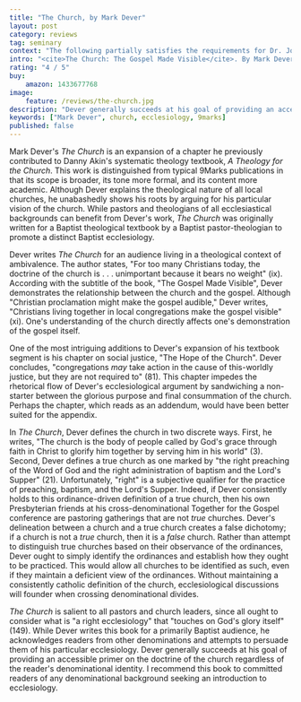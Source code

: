 ```yaml
---
title: "The Church, by Mark Dever"
layout: post
category: reviews
tag: seminary
context: "The following partially satisfies the requirements for Dr. Jonathan Leeman's Local Church Doctrine & Practice class at Southeastern Baptist Theological Seminary."
intro: "<cite>The Church: The Gospel Made Visible</cite>. By Mark Dever. Nashville: B&H Academic, 2012, 177 pp., $12.99."
rating: "4 / 5"
buy:
    amazon: 1433677768
image:
    feature: /reviews/the-church.jpg
description: "Dever generally succeeds at his goal of providing an accessible primer on the doctrine of the church regardless of the reader's denominational identity."
keywords: ["Mark Dever", church, ecclesiology, 9marks]
published: false
---
```


Mark Dever's _The Church_ is an expansion of a chapter he previously contributed to Danny Akin's systematic theology textbook, _A Theology for the Church_. This work is distinguished from typical 9Marks publications in that its scope is broader, its tone more formal, and its content more academic. Although Dever explains the theological nature of all local churches, he unabashedly shows his roots by arguing for his particular vision of the church. While pastors and theologians of all ecclesiastical backgrounds can benefit from Dever's work, _The Church_ was originally written for a Baptist theological textbook by a Baptist pastor-theologian to promote a distinct Baptist ecclesiology.

Dever writes _The Church_ for an audience living in a theological context of ambivalence. The author states, "For too many Christians today, the doctrine of the church is . . . unimportant because it bears no weight" (ix). According with the subtitle of the book, "The Gospel Made Visible", Dever demonstrates the relationship between the church and the gospel. Although "Christian proclamation might make the gospel audible," Dever writes, "Christians living together in local congregations make the gospel visible" (xi). One's understanding of the church directly affects one's demonstration of the gospel itself.

One of the most intriguing additions to Dever's expansion of his textbook segment is his chapter on social justice, "The Hope of the Church". Dever concludes, "congregations *may* take action in the cause of this-worldly justice, but they are not required to" (81). This chapter impedes the rhetorical flow of Dever's ecclesiological argument by sandwiching a non-starter between the glorious purpose and final consummation of the church. Perhaps the chapter, which reads as an addendum, would have been better suited for the appendix.

In _The Church_, Dever defines the church in two discrete ways. First, he writes, "The church is the body of people called by God's grace through faith in Christ to glorify him together by serving him in his world" (3). Second, Dever defines a true church as one marked by "the right preaching of the Word of God and the right administration of baptism and the Lord's Supper" (21). Unfortunately, "right" is a subjective qualifier for the practice of preaching, baptism, and the Lord's Supper. Indeed, if Dever consistently holds to this ordinance-driven definition of a true church, then his own Presbyterian friends at his cross-denominational Together for the Gospel conference are pastoring gatherings that are not *true* churches. Dever's delineation between a church and a true church creates a false dichotomy; if a church is not a *true* church, then it is a *false* church. Rather than attempt to distinguish true churches based on their observance of the ordinances, Dever ought to simply identify the ordinances and establish how they ought to be practiced. This would allow all churches to be identified as such, even if they maintain a deficient view of the ordinances. Without maintaining a consistently catholic definition of the church, ecclesiological discussions will founder when crossing denominational divides.

_The Church_ is salient to all pastors and church leaders, since all ought to consider what is "a right ecclesiology" that "touches on God's glory itself" (149). While Dever writes this book for a primarily Baptist audience, he acknowledges readers from other denominations and attempts to persuade them of his particular ecclesiology. Dever generally succeeds at his goal of providing an accessible primer on the doctrine of the church regardless of the reader's denominational identity. I recommend this book to  committed readers of any denominational background seeking an introduction to ecclesiology.
